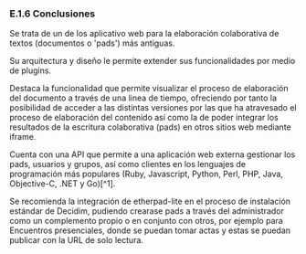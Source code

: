 ### E.1.6 Conclusiones

Se trata de un de los aplicativo web para la elaboración colaborativa de textos \(documentos o 'pads'\) más antiguas.

Su arquitectura y diseño le permite extender sus funcionalidades por medio de plugins.

Destaca la funcionalidad que permite visualizar el proceso de elaboración del documento a través de una linea de tiempo, ofreciendo por tanto la posibilidad de acceder a las distintas versiones por las que ha atravesado el proceso de elaboración del contenido así como la de poder integrar los resultados de la escritura colaborativa \(pads\) en otros sitios web mediante iframe.

Cuenta con una API que permite a una aplicación web externa gestionar los pads, usuarios y grupos, así como clientes en los lenguajes de programación más populares \(Ruby, Javascript, Python, Perl, PHP, Java, Objective-C, .NET y Go\)[^1].

Se recomienda la integración de etherpad-lite en el proceso de instalación estándar de Decidim, pudiendo crearase pads a través del administrador como un complemento propio o en conjunto con otros, por ejemplo para Encuentros presenciales, donde se puedan tomar actas y estas se puedan publicar con la URL de solo lectura. 
